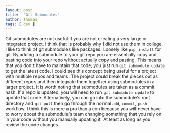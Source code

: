 ```yaml
---
layout: post
title:  "Git Submodules"
author: Thomas
tags: [ dev ]
---
```

Git submodules are not useful if you are not creating a very large or integrated project. I think that is probably why I did not use them in college. I like to think of git submodules like packages. Loosely like `pip install` for git. By adding a submodule to your git repo you are essentially copy and pasting code into your repo without actually copy and pasting. This means that you don't have to maintain that code; you just run `git submodule update` to get the latest code. I could see this concept being useful for a project with multiple repos and teams. The project could break the pieces out as different repos and then integrate them together using submodules in a larger project. It is worth noting that submodules are taken as a commit hash. If a repo is updated, you will need to run `git submodule update` to update that code. Alternatively, you can go into the submodule's root directory and `git pull` then go through the normal `add`, `commit`, `push` workflow. I think this is more a pro than a con because you will never have to worry about the submodule's team changing something that you rely on in your code without you manually updating it. At least as long as you review the code changes.
